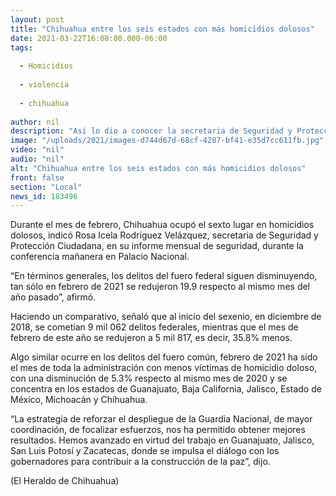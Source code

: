 ```yaml
---
layout: post
title: "Chihuahua entre los seis estados con más homicidios dolosos"
date: 2021-03-22T16:08:00.000-06:00
tags:
  
  - Homicidios
  
  - violencia
  
  - chihuahua
  
author: nil
description: "Así lo dio a conocer la secretaria de Seguridad y Protección Ciudadana durante la conferencia mañanera ofrecida hoy"
image: "/uploads/2021/images-d744d67d-68cf-4287-bf41-e35d7cc611fb.jpg"
video: "nil"
audio: "nil"
alt: "Chihuahua entre los seis estados con más homicidios dolosos"
front: false
section: "Local"
news_id: 183496
---
```


Durante el mes de febrero, Chihuahua ocupó el sexto lugar en homicidios dolosos, indicó Rosa Icela Rodríguez Velázquez, secretaria de Seguridad y Protección Ciudadana, en su informe mensual de seguridad, durante la conferencia mañanera en Palacio Nacional.

“En términos generales, los delitos del fuero federal siguen disminuyendo, tan sólo en febrero de 2021 se redujeron 19.9 respecto al mismo mes del año pasado”, afirmó.

Haciendo un comparativo, señaló que al inicio del sexenio, en diciembre de 2018, se cometían 9 mil 062 delitos federales, mientras que el mes de febrero de este año se redujeron a 5 mil 817, es decir, 35.8% menos.

Algo similar ocurre en los delitos del fuero común, febrero de 2021 ha sido el mes de toda la administración con menos víctimas de homicidio doloso, con una disminución de 5.3% respecto al mismo mes de 2020 y se concentra en los estados de Guanajuato, Baja California, Jalisco, Estado de México, Michoacán y Chihuahua.

“La estrategia de reforzar el despliegue de la Guardia Nacional, de mayor coordinación, de focalizar esfuerzos, nos ha permitido obtener mejores resultados. Hemos avanzado en virtud del trabajo en Guanajuato, Jalisco, San Luis Potosí y Zacatecas, donde se impulsa el diálogo con los gobernadores para contribuir a la construcción de la paz”, dijo.

(El Heraldo de Chihuahua)